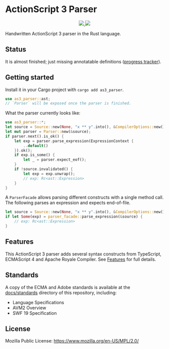 # ActionScript 3 Parser

<p align="center">
  <a href="https://lib.rs/crates/as3_parser">
    <img src="https://img.shields.io/badge/lib.rs-green">
  </a>
  <a href="https://docs.rs/as3_parser/latest/as3_parser">
    <img src="https://img.shields.io/badge/Rust%20API%20Documentation-gray">
  </a>
</p>

Handwritten ActionScript 3 parser in the Rust language.

## Status

It is almost finished; just missing annotatable definitions ([progress tracker](crates/as3_parser/progress.md)).

## Getting started

Install it in your Cargo project with `cargo add as3_parser`.

```rust
use as3_parser::ast;
// `Parser` will be exposed once the parser is finished.
```

What the parser currently looks like:

```rust
use as3_parser::*;
let source = Source::new(None, "x ** y".into(), &CompilerOptions::new());
let mut parser = Parser::new(&source);
if parser.next().is_ok() {
    let exp = parser.parse_expression(ExpressionContext {
        ..default()
    }).ok();
    if exp.is_some() {
        let _ = parser.expect_eof();
    }
    if !source.invalidated() {
        let exp = exp.unwrap();
        // exp: Rc<ast::Expression>
    }
}
```

A `ParserFacade` allows parsing different constructs with a single method call. The following parses an expression and expects end-of-file.

```rust
let source = Source::new(None, "x ** y".into(), &CompilerOptions::new());
if let Some(exp) = parser_facade::parse_expression(&source) {
    // exp: Rc<ast::Expression>
}
```

## Features

This ActionScript 3 parser adds several syntax constructs from TypeScript, ECMAScript 4 and Apache Royale Compiler. See [Features](docs/features.md) for full details.

## Standards

A copy of the ECMA and Adobe standards is available at the [docs/standards](docs/standards) directory of this repository, including:

* Language Specifications
* AVM2 Overview
* SWF 19 Specification

## License

Mozilla Public License: https://www.mozilla.org/en-US/MPL/2.0/